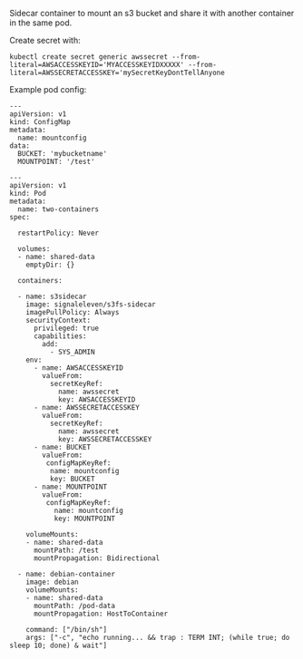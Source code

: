 Sidecar container to mount an s3 bucket and share it with another container in
the same pod.

Create secret with:

`kubectl create secret generic awssecret --from-literal=AWSACCESSKEYID='MYACCESSKEYIDXXXXX' --from-literal=AWSSECRETACCESSKEY='mySecretKeyDontTellAnyone`


Example pod config:

```
---
apiVersion: v1
kind: ConfigMap
metadata:
  name: mountconfig
data:
  BUCKET: 'mybucketname'
  MOUNTPOINT: '/test'

---
apiVersion: v1
kind: Pod
metadata:
  name: two-containers
spec:

  restartPolicy: Never

  volumes:
  - name: shared-data
    emptyDir: {}

  containers:

  - name: s3sidecar
    image: signaleleven/s3fs-sidecar
    imagePullPolicy: Always
    securityContext:
      privileged: true
      capabilities:
        add:
          - SYS_ADMIN
    env:
      - name: AWSACCESSKEYID
        valueFrom:
          secretKeyRef:
            name: awssecret
            key: AWSACCESSKEYID
      - name: AWSSECRETACCESSKEY
        valueFrom:
          secretKeyRef:
            name: awssecret
            key: AWSSECRETACCESSKEY
      - name: BUCKET
        valueFrom:
         configMapKeyRef:
          name: mountconfig
          key: BUCKET
      - name: MOUNTPOINT
        valueFrom:
         configMapKeyRef:
           name: mountconfig
           key: MOUNTPOINT

    volumeMounts:
    - name: shared-data
      mountPath: /test
      mountPropagation: Bidirectional

  - name: debian-container
    image: debian
    volumeMounts:
    - name: shared-data
      mountPath: /pod-data
      mountPropagation: HostToContainer

    command: ["/bin/sh"]
    args: ["-c", "echo running... && trap : TERM INT; (while true; do sleep 10; done) & wait"]

```

